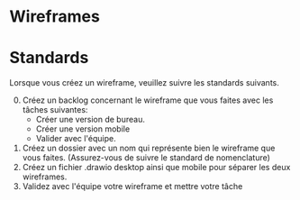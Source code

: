 
Wireframes
==========

# Standards
Lorsque vous créez un wireframe, veuillez suivre les standards suivants.

0. Créez un backlog concernant le wireframe que vous faites avec les tâches suivantes:
   - Créer une version de bureau.
   - Créer une version mobile 
   - Valider avec l'équipe.
1. Créez un dossier avec un nom qui représente bien le wireframe que vous faites. (Assurez-vous de suivre le standard de nomenclature)
2. Créez un fichier .drawio desktop ainsi que mobile pour séparer les deux wireframes.
3. Validez avec l'équipe votre wireframe et mettre votre tâche
